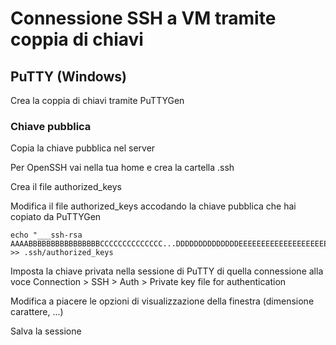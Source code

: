 # Connessione SSH a VM tramite coppia di chiavi
## PuTTY (Windows)
Crea la coppia di chiavi tramite PuTTYGen

### Chiave pubblica 
Copia la chiave pubblica nel server

Per OpenSSH vai nella tua home e crea la cartella .ssh

Crea il file authorized_keys

Modifica il file authorized_keys accodando la chiave pubblica che hai copiato da PuTTYGen

```
echo "___ssh-rsa AAAABBBBBBBBBBBBBBBBCCCCCCCCCCCCCC...DDDDDDDDDDDDDDEEEEEEEEEEEEEEEEEEEEE___" >> .ssh/authorized_keys
```
Imposta la chiave privata nella sessione di PuTTY di quella connessione alla voce Connection > SSH > Auth > Private key file for authentication

Modifica a piacere le opzioni di visualizzazione della finestra (dimensione carattere, ...)

Salva la sessione
